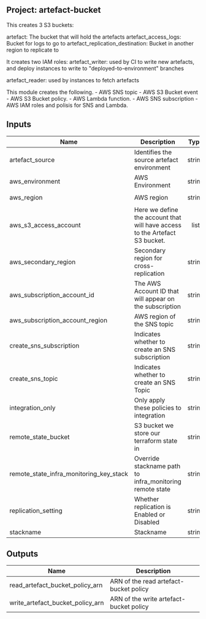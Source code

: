  ## Project: artefact-bucket

This creates 3 S3 buckets:

artefact: The bucket that will hold the artefacts
artefact_access_logs: Bucket for logs to go to
artefact_replication_destination: Bucket in another region to replicate to

It creates two IAM roles:
artefact_writer: used by CI to write new artefacts, and deploy instances
to write to "deployed-to-environment" branches

artefact_reader: used by instances to fetch artefacts

This module creates the following.
     - AWS SNS topic
     - AWS S3 Bucket event
     - AWS S3 Bucket policy.
     - AWS Lambda function.
     - AWS SNS subscription
     - AWS IAM roles and polisis for SNS and Lambda.



## Inputs

| Name | Description | Type | Default | Required |
|------|-------------|:----:|:-----:|:-----:|
| artefact_source | Identifies the source artefact environment | string | - | yes |
| aws_environment | AWS Environment | string | - | yes |
| aws_region | AWS region | string | `eu-west-1` | no |
| aws_s3_access_account | Here we define the account that will have access to the Artefact S3 bucket. | list | - | yes |
| aws_secondary_region | Secondary region for cross-replication | string | `eu-west-2` | no |
| aws_subscription_account_id | The AWS Account ID that will appear on the subscription | string | - | yes |
| aws_subscription_account_region | AWS region of the SNS topic | string | `eu-west-1` | no |
| create_sns_subscription | Indicates whether to create an SNS subscription | string | `false` | no |
| create_sns_topic | Indicates whether to create an SNS Topic | string | `false` | no |
| integration_only | Only apply these policies to integration | string | `false` | no |
| remote_state_bucket | S3 bucket we store our terraform state in | string | - | yes |
| remote_state_infra_monitoring_key_stack | Override stackname path to infra_monitoring remote state | string | `` | no |
| replication_setting | Whether replication is Enabled or Disabled | string | `Enabled` | no |
| stackname | Stackname | string | - | yes |

## Outputs

| Name | Description |
|------|-------------|
| read_artefact_bucket_policy_arn | ARN of the read artefact-bucket policy |
| write_artefact_bucket_policy_arn | ARN of the write artefact-bucket policy |

